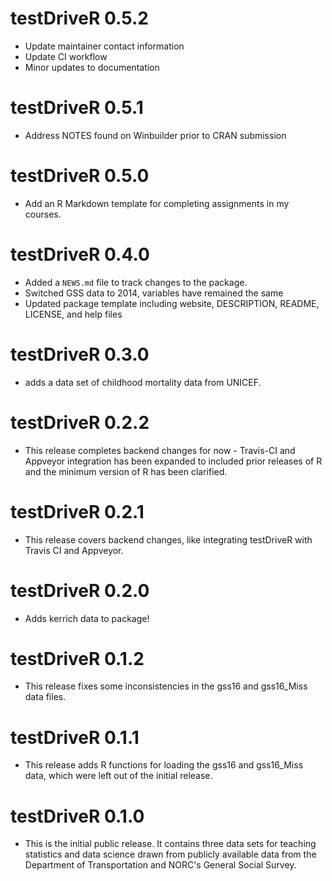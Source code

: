 # testDriveR 0.5.2

* Update maintainer contact information
* Update CI workflow
* Minor updates to documentation

# testDriveR 0.5.1

* Address NOTES found on Winbuilder prior to CRAN submission

# testDriveR 0.5.0

* Add an R Markdown template for completing assignments in my courses.

# testDriveR 0.4.0

* Added a `NEWS.md` file to track changes to the package.
* Switched GSS data to 2014, variables have remained the same
* Updated package template including website, DESCRIPTION, README, LICENSE, and help files

# testDriveR 0.3.0

* adds a data set of childhood mortality data from UNICEF.

# testDriveR 0.2.2

* This release completes backend changes for now - Travis-CI and Appveyor integration has been expanded to included prior releases of R and the minimum version of R has been clarified.

# testDriveR 0.2.1

* This release covers backend changes, like integrating testDriveR with Travis CI and Appveyor.

# testDriveR 0.2.0

* Adds kerrich data to package!

# testDriveR 0.1.2

* This release fixes some inconsistencies in the gss16 and gss16_Miss data files.

# testDriveR 0.1.1

* This release adds R functions for loading the gss16 and gss16_Miss data, which were left out of the initial release.

# testDriveR 0.1.0

* This is the initial public release. It contains three data sets for teaching statistics and data science drawn from publicly available data from the Department of Transportation and NORC's General Social Survey.
